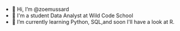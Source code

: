 - 👋 Hi, I’m @zoemussard
- 👀 I'm a student Data Analyst at Wild Code School 
- 🌱 I’m currently learning Python, SQL,and soon I'll have a look at R. 
<!---
zoemussard/zoemussard is a ✨ special ✨ repository because its `README.md` (this file) appears on your GitHub profile.
You can click the Preview link to take a look at your changes.
--->
